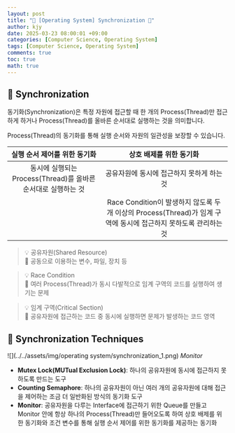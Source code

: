 ```yaml
---
layout: post
title: "💾 [Operating System] Synchronization 💾"
author: kjy
date: 2025-03-23 08:00:01 +09:00
categories: [Computer Science, Operating System]
tags: [Computer Science, Operating System]
comments: true
toc: true
math: true
---
```


## 💾 Synchronization

동기화(Synchronization)은 특정 자원에 접근할 때 한 개의 Process(Thread)만 접근하게 하거나 Process(Thread)를 올바른 순서대로 실행하는 것을 의미합니다.

Process(Thread)의 동기화를 통해 실행 순서와 자원의 일관성을 보장할 수 있습니다.

|                 실행 순서 제어를 위한 동기화                  |                                             상호 배제를 위한 동기화                                              |
| :-----------------------------------------------------------: | :--------------------------------------------------------------------------------------------------------------: |
| 동시에 실행되는 Process(Thread)를 올바른 순서대로 실행하는 것 |                                    공유자원에 동시에 접근하지 못하게 하는 것                                     |
|                                                               | Race Condition이 발생하지 않도록 두 개 이상의 Process(Thread)가 임계 구역에 동시에 접근하지 못하도록 관리하는 것 |

> 💡 공유자원(Shared Resource)  
> 📢 공동으로 이용하는 변수, 파일, 장치 등

> 💡 Race Condition  
> 📢 여러 Process(Thread)가 동시 다발적으로 임계 구역의 코드를 실행하여 생기는 문제

> 💡 임계 구역(Critical Section)  
> 📢 공유자원에 접근하는 코드 중 동시에 실행하면 문제가 발생하는 코드 영역

## 💾 Synchronization Techniques

![](../../assets/img/operating system/synchronization_1.png)
_Monitor_

- **Mutex Lock(MUTual Exclusion Lock)**: 하나의 공유자원에 동시에 접근하지 못하도록 만드는 도구
- **Counting Semaphore**: 하나의 공유자원이 아닌 여러 개의 공유자원에 대해 접근을 제어하는 조금 더 일반화된 방식의 동기화 도구
- **Monitor**: 공유자원을 다루는 Interface에 접근하기 위한 Queue를 만들고 Monitor 안에 항상 하나의 Process(Thread)만 들어오도록 하여 상호 배제를 위한 동기화와 조건 변수를 통해 실행 순서 제어를 위한 동기화를 제공하는 동기화
